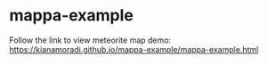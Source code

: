 # mappa-example

Follow the link to view meteorite map demo:  https://kianamoradi.github.io/mappa-example/mappa-example.html 
